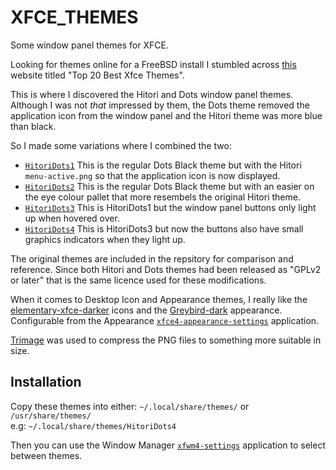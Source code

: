 # XFCE_THEMES
Some window panel themes for XFCE.

Looking for themes online for a FreeBSD install I stumbled across [this](https://www.ubuntupit.com/best-xfce-themes-for-linux/) website titled "Top 20 Best Xfce Themes".

This is where I discovered the Hitori and Dots window panel themes. Although I was not _that_ impressed by them, the Dots theme removed the application icon from the window panel and the Hitori theme was more blue than black.

So I made some variations where I combined the two:

- [`HitoriDots1`](https://github.com/mrbid/XFCE_THEMES/tree/main/HitoriDots1/xfwm4) This is the regular Dots Black theme but with the Hitori `menu-active.png` so that the application icon is now displayed.
- [`HitoriDots2`](https://github.com/mrbid/XFCE_THEMES/tree/main/HitoriDots2/xfwm4) This is the regular Dots Black theme but with an easier on the eye colour pallet that more resembels the original Hitori theme.
- [`HitoriDots3`](https://github.com/mrbid/XFCE_THEMES/tree/main/HitoriDots3/xfwm4) This is HitoriDots1 but the window panel buttons only light up when hovered over.
- [`HitoriDots4`](https://github.com/mrbid/XFCE_THEMES/tree/main/HitoriDots4/xfwm4) This is HitoriDots3 but now the buttons also have small graphics indicators when they light up.

The original themes are included in the repsitory for comparison and reference. Since both Hitori and Dots themes had been released as "GPLv2 or later" that is the same licence used for these modifications.

When it comes to Desktop Icon and Appearance themes, I really like the [elementary-xfce-darker](https://github.com/shimmerproject/elementary-xfce/) icons and the [Greybird-dark](https://github.com/shimmerproject/Greybird) appearance. Configurable from the Appearance [`xfce4-appearance-settings`](https://docs.xfce.org/xfce/xfce4-settings/appearance) application.

[Trimage](https://trimage.org/) was used to compress the PNG files to something more suitable in size.

## Installation
Copy these themes into either: `~/.local/share/themes/` or `/usr/share/themes/`<br>
e.g: `~/.local/share/themes/HitoriDots4`

Then you can use the Window Manager [`xfwm4-settings`](https://docs.xfce.org/xfce/xfwm4/preferences) application to select between themes.
